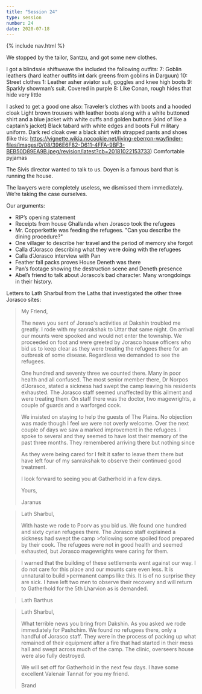 ```yaml
---
title: "Session 24"
type: session
number: 24
date: 2020-07-18
---
```


{% include nav.html %}

We stopped by the tailor, Santzu, and got some new clothes.

I got a blindsale shiftweave the included the following outfits:
7: Goblin leathers (hard leather outfits int dark greens from goblins in Darguun)
10: Street clothes
1: Leather asher aviator suit, goggles and knee high boots
9: Sparkly showman’s suit. Covered in purple
8: Like Conan, rough hides that hide very little

I asked to get a good one also:
Traveler’s clothes with boots and a hooded cloak
Light brown trousers with leather boots along with a white buttoned shirt and a blue jacket with white cuffs and golden buttons (kind of like a captain’s jacket)
Black tabard with white edges and boots
Full military uniform. Dark red cloak over a black shirt with strapped pants and shoes (like this: https://vignette.wikia.nocookie.net/living-eberron-wayfinder-files/images/0/08/396E6F82-D611-4FFA-9BF3-BEB50D89EA9B.jpeg/revision/latest?cb=20181022153733)
Comfortable pyjamas

The Sivis director wanted to talk to us. Doyen is a famous bard that is running the house.

The lawyers were completely useless, we dismissed them immediately. We’re taking the case ourselves.

Our arguments:

- RIP’s opening statement
- Receipts from house Ghallanda when Jorasco took the refugees
- Mr. Copperkettle was feeding the refugees. "Can you describe the dining procedure?"
- One villager to describe her travel and the period of memory she forgot
- Calla d’Jorasco describing what they were doing with the refugees
- Calla d’Jorasco interview with Pan
- Feather fall packs proves House Deneth was there
- Pan’s footage showing the destruction scene and Deneth presence
- Abel’s friend to talk about Jorasco’s bad character. Many wrongdoings in their history.


Letters to Lath Sharbul from the Laths that investigated the other three Jorasco sites:

> My Friend,
>
>The news you sent of Joraso's activities at Dakshin troubled me greatly. I rode with my sanrakshak to Uttar that same night. On arrival our mounts were spooked and would not enter the township. We proceeded on foot and were greeted by Jorasco house officers who bid us to keep clear as they were treating the refugees there for an outbreak of some disease. Regardless we demanded to see the refugees.
>
>One hundred and seventy three we counted there. Many in poor health and all confused. The most senior member there, Dr Norpos d'Jorasco, stated a sickness had swept the camp leaving his residents exhausted. The Jorasco staff seemed unaffected by this ailment and were treating them. On staff there was the doctor, two magewrights, a couple of guards and a warforged cook.
>
>We insisted on staying to help the guests of The Plains. No objection was made though I feel we were not overly welcome. Over the next couple of days we saw a marked improvement in the refugees. I spoke to several and they seemed to have lost their memory of the past three months. They remembered arriving there but nothing since
>
>As they were being cared for I felt it safer to leave them there but have left four of my sanrakshak to observe their continued good treatment. 
>
>I look forward to seeing you at Gatherhold in a few days.
>
>Yours,
>
>Jaranus

>Lath Sharbul,
>
>With haste we rode to Poorv as you bid us. We found one hundred and sixty cyrian refugees there. The Jorasco staff explained a sickness had swept the camp >following some spoiled food prepared by their cook. The refugees were not in good health and seemed exhausted, but Jorasco magewrights were caring for them.

>I warned that the building of these settlements went against our way. I do not care for this place and our mounts care even less. It is unnatural to build >permanent camps like this. It is of no surprise they are sick. I have left two men to observe their recovery and will return to Gatherhold for the 5th Lharvion as is demanded.

>Lath Barthus

>Lath Sharbul,
>
>What terrible news you bring from Dakshin. As you asked we rode immediately for Pashchim. We found no refugees there, only a handful of Jorasco staff. They were in the process of packing up what remained of their equipment after a fire that had started in their mess hall and swept across much of the camp. The clinic, overseers house were also fully destroyed. 
>
>We will set off for Gatherhold in the next few days. I have some excellent Valenair Tannat for you my friend.
>
>Brand


